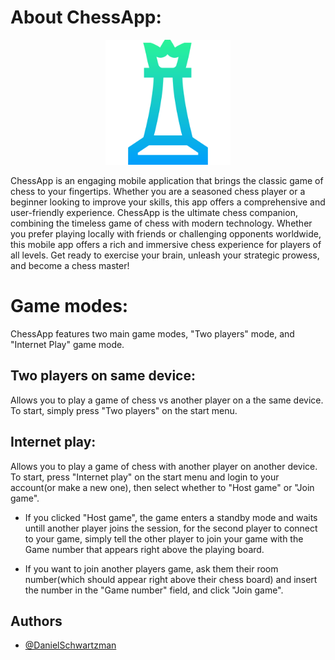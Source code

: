 # About ChessApp:

<p align="center">
  <img src="./app/src/main/res/drawable/icon.png" width="200" height="200">
</p>

ChessApp is an engaging mobile application that brings the classic game of chess to your fingertips. Whether you are a seasoned chess player or a beginner looking to improve your skills, this app offers a comprehensive and user-friendly experience. ChessApp is the ultimate chess companion, combining the timeless game of chess with modern technology. Whether you prefer playing locally with friends or challenging opponents worldwide, this mobile app offers a rich and immersive chess experience for players of all levels. Get ready to exercise your brain, unleash your strategic prowess, and become a chess master!

# Game modes:
ChessApp features two main game modes, "Two players" mode, and "Internet Play" game mode.

## Two players on same device:
Allows you to play a game of chess vs another player on a the same device.
To start, simply press "Two players" on the start menu.

## Internet play:
Allows you to play a game of chess with another player on another device.
To start, press "Internet play" on the start menu and login to your account(or make a new one), then select whether to "Host game" or "Join game".

* If you clicked "Host game", the game enters a standby mode and waits untill another player joins the session, for the second player to connect to your game,
  simply tell the other player to join your game with the Game number that appears right above the playing board.
  
* If you want to join another players game, ask them their room number(which should appear right above their chess board) and insert the number in the "Game number" field, and click "Join game".

## Authors

- [@DanielSchwartzman](https://github.com/DanielSchwartzman)
